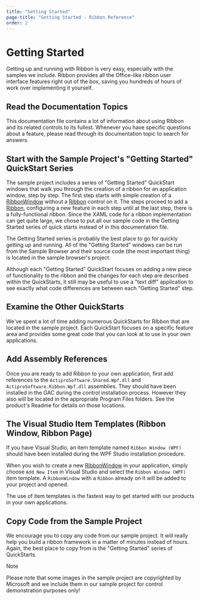 ```yaml
---
title: "Getting Started"
page-title: "Getting Started - Ribbon Reference"
order: 2
---
```

# Getting Started

Getting up and running with Ribbon is very easy, especially with the samples we include.  Ribbon provides all the Office-like ribbon user interface features right out of the box, saving you hundreds of hours of work over implementing it yourself.

## Read the Documentation Topics

This documentation file contains a lot of information about using Ribbon and its related controls to its fullest.  Whenever you have specific questions about a feature, please read through its documentation topic to search for answers.

## Start with the Sample Project's "Getting Started" QuickStart Series

The sample project includes a series of "Getting Started" QuickStart windows that walk you through the creation of a ribbon for an application window, step by step.  The first step starts with simple creation of a [RibbonWindow](xref:ActiproSoftware.Windows.Controls.Ribbon.RibbonWindow) without a [Ribbon](xref:ActiproSoftware.Windows.Controls.Ribbon.Ribbon) control on it.  The steps proceed to add a [Ribbon](xref:ActiproSoftware.Windows.Controls.Ribbon.Ribbon), configuring a new feature in each step until at the last step, there is a fully-functional ribbon.  Since the XAML code for a ribbon implementation can get quite large, we chose to put all our sample code in the Getting Started series of quick starts instead of in this documentation file.

The Getting Started series is probably the best place to go for quickly getting up and running.  All of the "Getting Started" windows can be run from the Sample Browser and their source code (the most important thing) is located in the sample browser's project.

Although each "Getting Started" QuickStart focuses on adding a new piece of functionality to the ribbon and the changes for each step are described within the QuickStarts, it still may be useful to use a "text diff" application to see exactly what code differences are between each "Getting Started" step.

## Examine the Other QuickStarts

We've spent a lot of time adding numerous QuickStarts for Ribbon that are located in the sample project.  Each QuickStart focuses on a specific feature area and provides some great code that you can look at to use in your own applications.

## Add Assembly References

Once you are ready to add Ribbon to your own application, first add references to the `ActiproSoftware.Shared.Wpf.dll` and `ActiproSoftware.Ribbon.Wpf.dll` assemblies.  They should have been installed in the GAC during the control installation process.  However they also will be located in the appropriate Program Files folders.  See the product's Readme for details on those locations.

## The Visual Studio Item Templates (Ribbon Window, Ribbon Page)

If you have Visual Studio, an item template named `Ribbon Window (WPF)` should have been installed during the WPF Studio installation procedure.

When you wish to create a new [RibbonWindow](controls/ribbonwindow.md) in your application, simply choose `Add New Item` in Visual Studio and select the `Ribbon Window (WPF)` item template.  A `RibbonWindow` with a `Ribbon` already on it will be added to your project and opened.

The use of item templates is the fastest way to get started with our products in your own applications.

## Copy Code from the Sample Project

We encourage you to copy any code from our sample project.  It will really help you build a ribbon framework in a matter of minutes instead of hours.  Again, the best place to copy from is the "Getting Started" series of QuickStarts.

> [!NOTE]
> Please note that some images in the sample project are copyrighted by Microsoft and we include them in our sample project for control demonstration purposes only!
